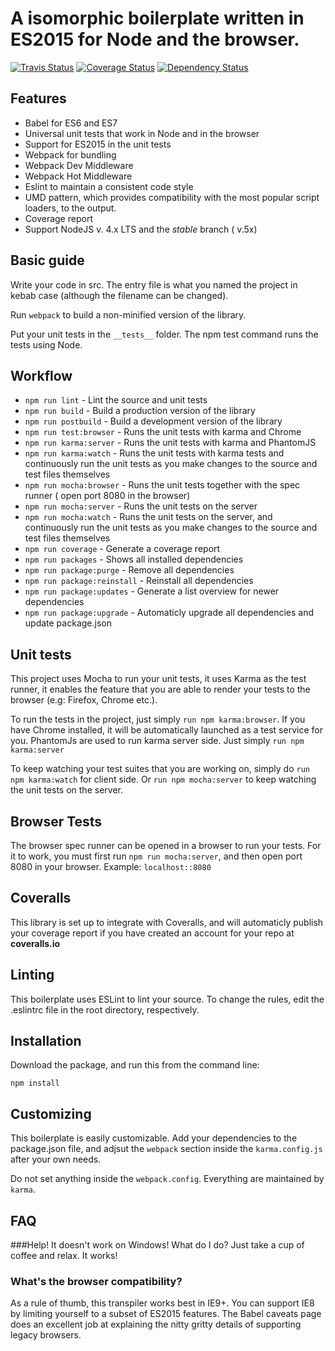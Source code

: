 # A isomorphic boilerplate written in ES2015 for Node and the browser.

[![Travis Status][trav_img]][trav_site]
[![Coverage Status](https://coveralls.io/repos/Kflash/trolly/badge.svg?branch=master&service=github)](https://coveralls.io/github/Kflash/trolly?branch=master)
[![Dependency Status](https://david-dm.org/kflash/trolly.svg)](https://david-dm.org/kflash/trolly)

## Features

* Babel for ES6 and ES7
* Universal unit tests that work in Node and in the browser
* Support for ES2015 in the unit tests
* Webpack for bundling
* Webpack Dev Middleware
* Webpack Hot Middleware
* Eslint to maintain a consistent code style
* UMD pattern, which provides compatibility with the most popular script loaders, to the output.
* Coverage report
* Support NodeJS v. 4.x LTS and the *stable* branch ( v.5x)

## Basic guide

Write your code in src. The entry file is what you named the project in kebab case (although the filename can be changed).

Run `webpack` to build a non-minified version of the library.

Put your unit tests in the `__tests__` folder. The npm test command runs the tests using Node. 

## Workflow

* `npm run lint` - Lint the source and unit tests
* `npm run build` - Build a production version of the library
* `npm run postbuild` - Build a development version of the library
* `npm run test:browser` - Runs the unit tests with karma and Chrome
* `npm run karma:server` - Runs the unit tests with karma and PhantomJS
* `npm run karma:watch` - Runs the unit tests with karma tests and continuously run the unit tests as you make changes to the source and test files themselves
* `npm run mocha:browser` - Runs the unit tests together with the spec runner ( open port 8080 in the browser)
* `npm run mocha:server` - Runs the unit tests on the server
* `npm run mocha:watch` - Runs the unit tests on the server, and continuously run the unit tests as you make changes to the source and test files themselves
* `npm run coverage` - Generate a coverage report
* `npm run packages` - Shows all installed dependencies
* `npm run package:purge` - Remove all dependencies
* `npm run package:reinstall` - Reinstall all dependencies
* `npm run package:updates` - Generate a list overview for newer dependencies
* `npm run package:upgrade` - Automaticly upgrade all dependencies and update package.json

## Unit tests

This project uses Mocha to run your unit tests, it uses Karma as the test runner, it enables the feature that you are able to render your tests to the browser (e.g: Firefox, Chrome etc.).

To run the tests in the project, just simply `run npm karma:browser`. If you have Chrome installed, it will be automatically launched as a test service for you. PhantomJs are used to run karma server side. Just simply `run npm karma:server`

To keep watching your test suites that you are working on, simply do `run npm karma:watch` for client side. Or `run npm mocha:server` to keep watching the unit tests on the server.

## Browser Tests

The browser spec runner can be opened in a browser to run your tests. For it to work, you must first run `npm run mocha:server`, and
then open port 8080 in your browser. Example: `localhost::8080` 

## Coveralls

This library is set up to integrate with Coveralls, and will automaticly publish your coverage report if you have created an account for your repo at **coveralls.io**

## Linting

This boilerplate uses ESLint to lint your source. To change the rules, edit the .eslintrc file in the root directory, respectively.

## Installation

Download the package, and run this from the command line:

```
npm install 
```

## Customizing

This boilerplate is easily customizable. Add your dependencies to the package.json file, and adjsut the `webpack` section inside the `karma.config.js` after your own needs. 

Do not set anything inside the `webpack.config`. Everything are maintained by `karma`.

[trav_img]: https://api.travis-ci.org/Kflash/trolly.svg
[trav_site]: https://travis-ci.org/Kflash/trolly.svg?branch=master

## FAQ

###Help! It doesn't work on Windows! What do I do?
Just take a cup of coffee and relax. It works!

### What's the browser compatibility?
As a rule of thumb, this transpiler works best in IE9+. You can support IE8 by limiting yourself to a subset of ES2015 features. The Babel caveats page does an excellent job at explaining the nitty gritty details of supporting legacy browsers.



